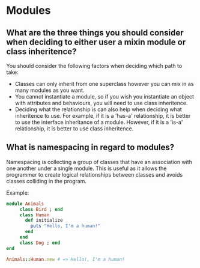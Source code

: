 # Modules

## What are the three things you should consider when deciding to either user a mixin module or class inheritence?

You should consider the following factors when deciding which path to take:
 
- Classes can only inherit from one superclass however you can mix in as many modules as you want. 
- You cannot instantiate a module, so if you wish you instantiate an object with attributes and behaviours, you will need to use class inheritence.
- Deciding what the relationship is can also help when deciding what inheritence to use. For example, if it is a 'has-a' relationship, it is better to 
use the interface inheritance of a module. However, if it is a 'is-a' relationship, it is better to use class inheritence. 

## What is namespacing in regard to modules? 

Namespacing is collecting a group of classes that have an association with one another under a single module. This is useful as it allows the programmer to create logical relationships between classes and avoids classes colliding in the program. 

Example: 

```ruby
module Animals
	 class Bird ; end
	 class Human
	   def initialize
	     puts "Hello, I'm a human!"
	   end
	 end
	 class Dog ; end
end

Animals::Human.new # => Hello!, I'm a human!
```